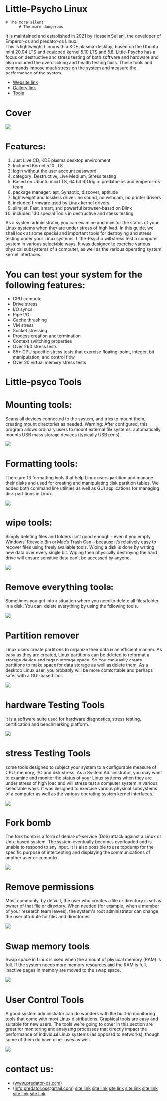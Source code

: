 # Little-Psycho Linux
    # The more silent
          # The more dangerous

It is maintained and established in 2021 by Hossein Seilani, the developer of Emperor-os and predator-os Linux.  
This is lightweight Linux with a KDE plasma-desktop, based on the Ubuntu mini 20.04 LTS and equipped kernel 5.10 LTS and 5.8.
Little-Psycho has a focus on destructive and stress testing of both software and hardware and also included the overclocking and health testing tools. These tools and commands impose much stress on the system and measure the performance of the system.

* [Website link]( https://predator-os.com)
* [Gallery link](  https://predator-os.com/psycho/portfolio_dark.html)
* [Tools]( https://predator-os.com/psycho/Little-Psycho-Tools.html)

# Cover
 <img src="https://github.com/hosseinseilani/little-psycho/blob/main/background-image-red.jpg">
 
# Features:
1) Just Live CD, KDE plasma desktop environment
2) Included Kernel 5.10 LTS
3) login without the user account password
4)  category: Destructive, Live Medium, Stress testing
5) Based on Ubuntu mini LTS, 64 bit 
6)Origin: predator-os and emperor-os team
7) package manager: apt, Synaptic, discover, aptitude
8) lightweight and lossless driver: no sound, no webcam, no printer drivers
9) included firmware used by Linux kernel drivers.
10) slim jet: Fast, smart, and powerful browser-based on Blink
11) included 130 special Tools in destructive and stress testing

As a system administrator, you can examine and monitor the status of your Linux systems when they are under stress of high load. In this guide, we shall look at some special and important tools for destroying and stress testing under your Linux systems.
Little-Psycho will stress test a computer system in various selectable ways. It was designed to exercise various physical subsystems of a computer, as well as the various operating system kernel interfaces.

# You can test your system for the following features:
* CPU compute
* Drive stress
* I/O syncs
* Pipe I/O
* Cache thrashing
* VM stress
* Socket stressing
* Process creation and termination
* Context switching properties
* Over 260 stress tests
* 85+ CPU specific stress tests that exercise floating-point, integer, bit manipulation, and control flow
* Over 20 virtual memory stress tests
 
 # Little-psyco Tools

 # Mounting tools:
Scans all devices connected to the system, and tries to mount them, creating mount directories as needed.
Warning: After configured, this program allows ordinary users to mount external file systems. automatically mounts USB mass storage devices (typically USB pens).

 <img src="https://github.com/hosseinseilani/little-psycho/blob/main/Tools/Mounting-Tools.JPG">
 
# Formatting tools:
There are 13 formatting tools that help Linux users partition and manage their disks and used for creating and manipulating disk partition tables.
We added both command line utilities as well as GUI applications for managing disk partitions in Linux.

<img src="https://github.com/hosseinseilani/little-psycho/blob/main/Tools/Formating-Tools.JPG">

# wipe tools:
Simply deleting files and folders isn’t good enough – even if you empty Windows’ Recycle Bin or Mac’s Trash Can – because it’s relatively easy to recover files using freely available tools. Wiping a disk is done by writing new data over every single bit.
Wiping then physically destroying the hard drive will ensure sensitive data can’t be accessed by anyone.

<img src="https://github.com/hosseinseilani/little-psycho/blob/main/Tools/Wipe-Tools.JPG">

# Remove everything tools:
Sometimes you get into a situation where you need to delete all files/folder in a disk. You can  delete everything by using the following tools.

<img src="https://github.com/hosseinseilani/little-psycho/blob/main/Tools/removing-Tools.JPG">


# Partition remover 
Linux users create partitions to organize their data in an efficient manner. As easy as they are created, Linux partitions can be deleted to reformat a storage device and regain storage space.
So You can easily create partitions to make space for data storage as well as delete them.
As a desktop Linux user, you probably will be more comfortable and perhaps safer with a GUI-based tool.

<img src="https://github.com/hosseinseilani/little-psycho/blob/main/Tools/partition-remover-tools.JPG">

# hardware Testing  Tools
it is a software suite used for hardware diagnostics, stress testing, certification and benchmarking platform.

<img src="https://github.com/hosseinseilani/little-psycho/blob/main/Tools/Hardware-testing-tools.JPG">

# stress Testing  Tools
some tools designed to subject your system to a configurable measure of CPU, memory, I/O and disk stress. As a System Administrator, you may want to examine and monitor the status of your Linux systems when they are under stress of high load and will stress test a computer system in various selectable ways. It was designed to exercise various physical subsystems of a computer as well as the various operating system kernel interfaces.

<img src="https://github.com/hosseinseilani/little-psycho/blob/main/Tools/Stress-testing-tools.JPG">


# Fork bomb
The fork bomb is a form of denial-of-service (DoS) attack against a Linux or Unix-based system. The system eventually becomes overloaded and is unable to respond to any input.
It is also possible to use tcpdump for the specific purpose of intercepting and displaying the communications of another user or computer.

<img src="https://github.com/hosseinseilani/little-psycho/blob/main/Tools/Formating-Tools.JPG">


# Remove permissions
Most commonly, by default, the user who creates a file or directory is set as owner of that file or directory. When needed (for example, when a member of your research team leaves), the system's root administrator can change the user attribute for files and directories.

<img src="https://github.com/hosseinseilani/little-psycho/blob/main/Tools/Remove-permission-tools.JPG">


# Swap memory tools
Swap space in Linux is used when the amount of physical memory (RAM) is full. If the system needs more memory resources and the RAM is full, inactive pages in memory are moved to the swap space.

<img src="https://github.com/hosseinseilani/little-psycho/blob/main/Tools/swap-memory-tools.JPG">


# User Control Tools
A good system administrator can do wonders with the built-in monitoring tools that come with most Linux distributions. Graphical tools are easy and suitable for new users. The tools we’re going to cover in this section are great for monitoring and analyzing processes that directly impact the performance of individual Linux systems (as opposed to networks), though some of them do have other uses as well.

<img src="https://github.com/hosseinseilani/little-psycho/blob/main/Tools/user-controling-tools.JPG">


 
 
# contact us:
* (www.predator-os.com)
* (Info.predator.os@gmail.com)
[site link](http://t.me/UNIDENTIFIED_TM)
[site link](http://t.me/predator_os)
[site link](https://twitter.com/hosseinseilany?lang=en)
[site link](predator-os@protonmail.com)
[site link](https://github.com/hosseinseilani)
[site link](https://www.instagram.com/predator.os/)
[site link](https://www.youtube.com/watch?v=QdvSMBzoNx8)



